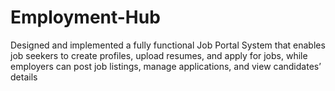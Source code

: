 # Employment-Hub
Designed and implemented a fully functional Job Portal System that enables job seekers to create profiles, upload resumes, and apply for jobs, while employers can post job listings, manage applications, and view candidates’ details
